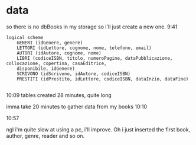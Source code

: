 # data
so there is no dbBooks in my storage so i'll just create a new one.
9:41
```
logical scheme
    GENERI (idGenere, genere) 
    LETTORI (idLettore, cognome, nome, telefono, email) 
    AUTORI (idAutore, cognome, nome) 
    LIBRI (codiceISBN, titolo, numeroPagine, dataPubblicazione, collocazione, copertina, casaEditrice, 
    disponibile, idGenere) 
    SCRIVONO (idScrivono, idAutore, codiceISBN)  
    PRESTITI (idPrestito, idLettore, codiceISBN, dataInzio, dataFine)


```
10:09 tables created
28 minutes, quite long

imma take 20 minutes to gather data from my books
10:10

10:57

ngl i'm quite slow at using a pc, i'll improve. Oh i just inserted the first book, author, genre, reader and so on.
